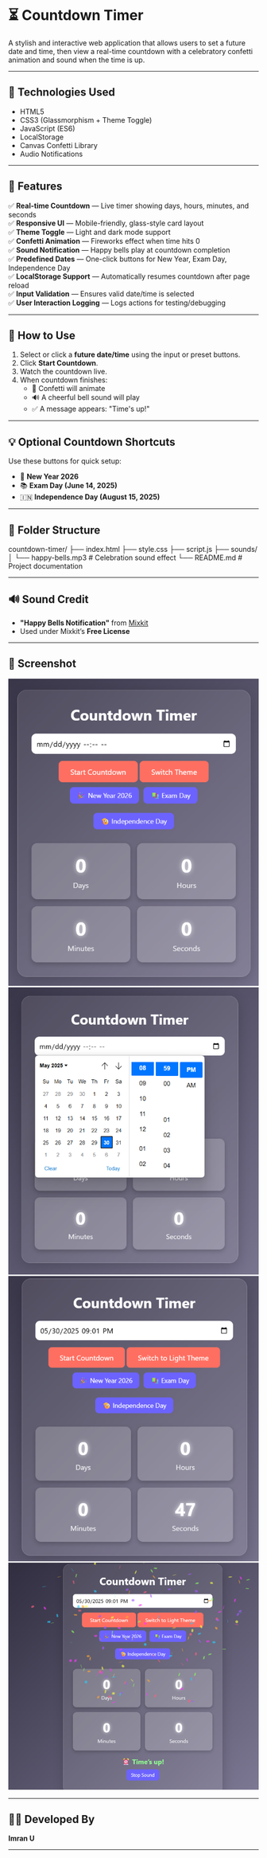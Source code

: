# ⏳ Countdown Timer

A stylish and interactive web application that allows users to set a future date and time, then view a real-time countdown with a celebratory confetti animation and sound when the time is up.

---

## 🔧 Technologies Used

- HTML5
- CSS3 (Glassmorphism + Theme Toggle)
- JavaScript (ES6)
- LocalStorage
- Canvas Confetti Library
- Audio Notifications

---

## 🎯 Features

✅ **Real-time Countdown** — Live timer showing days, hours, minutes, and seconds  
✅ **Responsive UI** — Mobile-friendly, glass-style card layout  
✅ **Theme Toggle** — Light and dark mode support  
✅ **Confetti Animation** — Fireworks effect when time hits 0  
✅ **Sound Notification** — Happy bells play at countdown completion  
✅ **Predefined Dates** — One-click buttons for New Year, Exam Day, Independence Day  
✅ **LocalStorage Support** — Automatically resumes countdown after page reload  
✅ **Input Validation** — Ensures valid date/time is selected  
✅ **User Interaction Logging** — Logs actions for testing/debugging  

---

## 🚀 How to Use

1. Select or click a **future date/time** using the input or preset buttons.
2. Click **Start Countdown**.
3. Watch the countdown live.
4. When countdown finishes:
   - 🎉 Confetti will animate
   - 🔊 A cheerful bell sound will play
   - ✅ A message appears: "Time's up!"

---

## 💡 Optional Countdown Shortcuts

Use these buttons for quick setup:
- 🎉 **New Year 2026**
- 📚 **Exam Day (June 14, 2025)**
- 🇮🇳 **Independence Day (August 15, 2025)**

---

## 📁 Folder Structure

countdown-timer/
├── index.html 
├── style.css 
├── script.js
├── sounds/
│ └── happy-bells.mp3 # Celebration sound effect
└── README.md # Project documentation

---

## 🔊 Sound Credit

- **"Happy Bells Notification"** from [Mixkit](https://mixkit.co/)
- Used under Mixkit’s **Free License**

---

## 📸 Screenshot

![Countdown Timer Preview](./Screenshots/Screenshot%202025-05-30%20205916.png)
![Countdown Timer Preview](./Screenshots/Screenshot%202025-05-30%20205953.png)
![Countdown Timer Preview](./Screenshots/Screenshot%202025-05-30%20210016.png)
![Countdown Timer Preview](./Screenshots/Screenshot%202025-05-30%20210111.png)


---

## 🧑‍💻 Developed By

**Imran U**  

---


